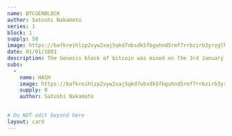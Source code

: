 ```yaml
---
name: BTCGENBLOCK
author: Satoshi Nakamoto
series: 1
block: 1
supply: 50
image: https://bafkreihlzp2vyw2xaj5qkd7obsdk5fbguhnd5rmf7rrbzirb3yrzglhdue.ipfs.nftstorage.link/
date: 01/01/1001
description: The Genesis block of bitcoin was mined on the 3rd January 2009 by someone known as Satoshi Nakamoto. This is the HEX code of the genesis block, in which 50 bitcoins became forever unspendable. The Genesis Block (BTCGENBLOCK) of rarebtc starts with the creation of 50 tokens to represent those lost.
subs: 
  -
    name: HASH
    image: https://bafkreihlzp2vyw2xaj5qkd7obsdk5fbguhnd5rmf7rrbzirb3yrzglhdue.ipfs.nftstorage.link/
    supply: 0  
    author: Satoshi Nakamoto
    

# Do NOT edit beyond here
layout: card
---
```


